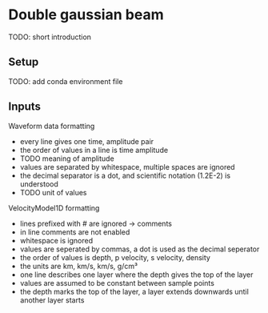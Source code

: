 # Double gaussian beam

TODO: short introduction

## Setup

TODO: add conda environment file

## Inputs

Waveform data formatting
 - every line gives one time, amplitude pair
 - the order of values in a line is time amplitude
 - TODO meaning of amplitude 
 - values are separated by whitespace, multiple spaces are ignored
 - the decimal separator is a dot, and scientific notation (1.2E-2) is understood
 - TODO unit of values
  

VelocityModel1D formatting
 - lines prefixed with # are ignored -> comments
 - in line comments are not enabled
 - whitespace is ignored
 - values are seperated by commas, a dot is used as the decimal seperator
 - the order of values is depth, p velocity, s velocity, density
 - the units are km, km/s, km/s, g/cm³
 - one line describes one layer where the depth gives the top of the layer
 - values are assumed to be constant between sample points
 - the depth marks the top of the layer, a layer extends downwards until another layer starts
 